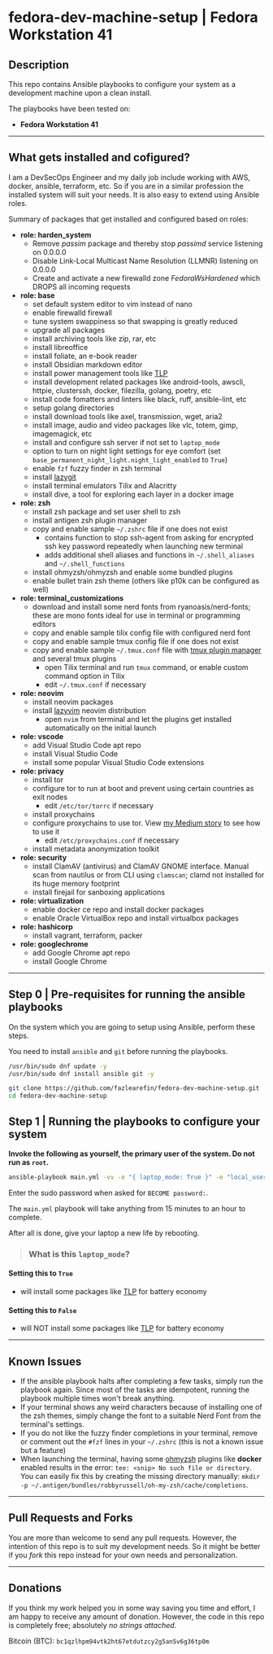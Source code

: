 # fedora-dev-machine-setup | Fedora Workstation 41

## Description

This repo contains Ansible playbooks to configure your system as a development machine upon a clean install.

The playbooks have been tested on:

- **Fedora Workstation 41**

---

## What gets installed and cofigured?

I am a DevSecOps Engineer and my daily job include working with AWS, docker, ansible, terraform, etc. So if you are in a similar profession the installed system will suit your needs. It is also easy to extend using Ansible roles.

Summary of packages that get installed and configured based on roles:

- **role: harden_system**
  - Remove *passim* package and thereby stop *passimd* service listening on 0.0.0.0
  - Disable Link-Local Multicast Name Resolution (LLMNR) listening on 0.0.0.0
  - Create and activate a new firewalld zone *FedoraWsHardened* which DROPS all incoming requests
- **role: base**
  - set default system editor to vim instead of nano
  - enable firewalld firewall
  - tune system swappiness so that swapping is greatly reduced
  - upgrade all packages
  - install archiving tools like zip, rar, etc
  - install libreoffice
  - install foliate, an e-book reader
  - install Obsidian markdown editor
  - install power management tools like [TLP](https://github.com/linrunner/TLP)
  - install development related packages like android-tools, awscli, httpie, clusterssh, docker, filezilla, golang, poetry, etc
  - install code fomatters and linters like black, ruff, ansible-lint, etc
  - setup golang directories
  - install download tools like axel, transmission, wget, aria2
  - install image, audio and video packages like vlc, totem, gimp, imagemagick, etc
  - install and configure ssh server if not set to `laptop_mode`
  - option to turn on night light settings for eye comfort (set `base_permanent_night_light.night_light_enabled` to `True`)
  - enable `fzf` fuzzy finder in zsh terminal
  - install [lazygit](https://github.com/jesseduffield/lazygit)
  - install terminal emulators Tilix and Alacritty
  - install dive, a tool for exploring each layer in a docker image
- **role: zsh**
  - install zsh package and set user shell to zsh
  - install antigen zsh plugin manager
  - copy and enable sample `~/.zshrc` file if one does not exist
    - contains function to stop ssh-agent from asking for encrypted ssh key password repeatedly when launching new terminal
    - adds additional shell aliases and functions in `~/.shell_aliases` and `~/.shell_functions`
  - install ohmyzsh/ohmyzsh and enable some bundled plugins
  - enable bullet train zsh theme (others like p10k can be configured as well)
- **role: terminal_customizations**
  - download and install some nerd fonts from ryanoasis/nerd-fonts; these are mono fonts ideal for use in terminal or programming editors
  - copy and enable sample tilix config file with configured nerd font
  - copy and enable sample tmux config file if one does not exist
  - copy and enable sample `~/.tmux.conf` file with [tmux plugin manager](https://github.com/tmux-plugins/tpm) and several tmux plugins
    - open Tilix terminal and run `tmux` command, or enable custom command option in Tilix
    - edit `~/.tmux.conf` if necessary
- **role: neovim**
  - install neovim packages
  - install [lazyvim](https://www.lazyvim.org) neovim distribution
    - open `nvim` from terminal and let the plugins get installed automatically on the initial launch
- **role: vscode**
  - add Visual Studio Code apt repo
  - install Visual Studio Code
  - install some popular Visual Studio Code extensions
- **role: privacy**
  - install tor
  - configure tor to run at boot and prevent using certain countries as exit nodes
    - edit `/etc/tor/torrc` if necessary
  - install proxychains
  - configure proxychains to use tor. View [my Medium story](https://fazlearefin.medium.com/tunneling-traffic-over-tor-network-using-proxychains-34c77ec32c0f) to see how to use it
    - edit `/etc/proxychains.conf` if necessary
  - install metadata anonymization toolkit
- **role: security**
  - install ClamAV (antivirus) and ClamAV GNOME interface. Manual scan from nautilus or from CLI using `clamscan`; clamd not installed for its huge memory footprint
  - install firejail for sanboxing applications
- **role: virtualization**
  - enable docker ce repo and install docker packages
  - enable Oracle VirtualBox repo and install virtualbox packages
- **role: hashicorp**
  - install vagrant, terraform, packer
- **role: googlechrome**
  - add Google Chrome apt repo
  - install Google Chrome

---

## Step 0 | Pre-requisites for running the ansible playbooks

On the system which you are going to setup using Ansible, perform these steps.

You need to install `ansible` and `git` before running the playbooks.

```bash
/usr/bin/sudo dnf update -y
/usr/bin/sudo dnf install ansible git -y
```

```bash
git clone https://github.com/fazlearefin/fedora-dev-machine-setup.git
cd fedora-dev-machine-setup
```

## Step 1 | Running the playbooks to configure your system

**Invoke the following as yourself, the primary user of the system. Do not run as `root`.**

```bash
ansible-playbook main.yml -vv -e "{ laptop_mode: True }" -e "local_username=$(id -un)" -K
```

Enter the sudo password when asked for `BECOME password:`.

The `main.yml` playbook will take anything from 15 minutes to an hour to complete.

After all is done, give your laptop a new life by rebooting.

> ### What is this `laptop_mode`?

#### Setting this to `True`

- will install some packages like [TLP](https://github.com/linrunner/TLP) for battery economy

#### Setting this to `False`

- will NOT install some packages like [TLP](https://github.com/linrunner/TLP) for battery economy

---

## Known Issues

- If the ansible playbook halts after completing a few tasks, simply run the playbook again. Since most of the tasks are idempotent, running the playbook multiple times won't break anything.
- If your terminal shows any weird characters because of installing one of the zsh themes, simply change the font to a suitable Nerd Font from the terminal's settings.
- If you do not like the fuzzy finder completions in your terminal, remove or comment out the `#fzf` lines in your `~/.zshrc` (this is not a known issue but a feature)
- When launching the terminal, having some [ohmyzsh](https://github.com/ohmyzsh/ohmyzsh) plugins like **docker** enabled results in the error: `tee: <snip> No such file or directory`. You can easily fix this by creating the missing directory manually: `mkdir -p ~/.antigen/bundles/robbyrussell/oh-my-zsh/cache/completions`.

---

## Pull Requests and Forks

You are more than welcome to send any pull requests. However, the intention of this repo is to suit my development needs. So it might be better if you *fork* this repo instead for your own needs and personalization.

---

## Donations

If you think my work helped you in some way saving you time and effort, I am happy to receive any amount of donation. However, the code in this repo is completely free; absolutely *no strings attached*.

Bitcoin (BTC): `bc1qzlhpm94vtk2ht67etdutzcy2g5an5v6g36tp0m`
